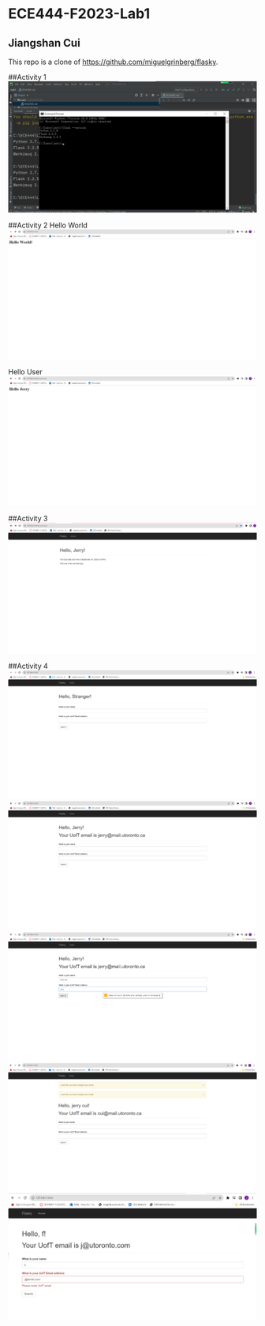 # ECE444-F2023-Lab1

## Jiangshan Cui

This repo is a clone of https://github.com/miguelgrinberg/flasky.

##Activity 1
![](screenshots/activity1.png)


##Activity 2
Hello World
![](screenshots/activity2HelloWorld.png)

Hello User
![](screenshots/activity2HelloUser.png)

##Activity 3
![](screenshots/activity3.png)

##Activity 4
![](screenshots/activity4UserPage.png)
![](screenshots/activity4UserPageInitInput.png)
![](screenshots/activity4UserPageInvalidEmail.png)
![](screenshots/activity4UserPageNewInput.png)
![](screenshots/activity4UserPageNonUofTEmail.png)